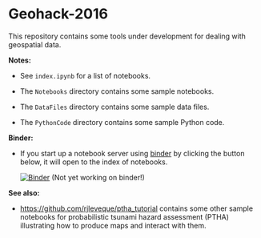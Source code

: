 
# Geohack-2016

This repository contains some tools under development for dealing with
geospatial data.

**Notes:**

- See `index.ipynb` for a list of notebooks.  

- The `Notebooks` directory contains some sample notebooks.

- The `DataFiles` directory contains some sample data files.

- The `PythonCode` directory contains some sample Python code.

**Binder:**

- If you start up a notebook
  server using [binder](http://mybinder.org) by clicking the button below, it
  will open to the index of notebooks.

  [![Binder](http://mybinder.org/badge.svg)](http://mybinder.org/repo/rjleveque/geohack-2016)
  (Not yet working on binder!)

**See also:**

- <https://github.com/rjleveque/ptha_tutorial> contains some other sample
  notebooks for probabilistic tsunami hazard assessment (PTHA) illustrating
  how to produce maps and interact with them.

